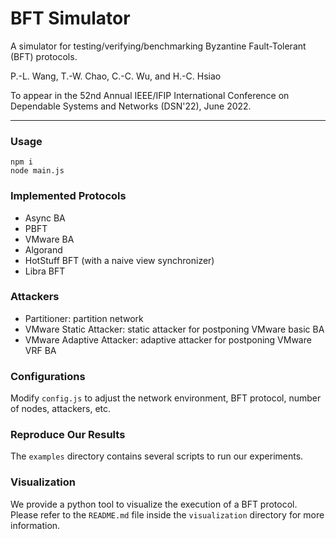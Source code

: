 # BFT Simulator
A simulator for testing/verifying/benchmarking Byzantine Fault-Tolerant (BFT) protocols.

P.-L. Wang, T.-W. Chao, C.-C. Wu, and H.-C. Hsiao

To appear in the 52nd Annual IEEE/IFIP International Conference on Dependable Systems and Networks (DSN'22), June 2022.

---

### Usage
```
npm i
node main.js
```

### Implemented Protocols
- Async BA
- PBFT
- VMware BA
- Algorand
- HotStuff BFT (with a naive view synchronizer)
- Libra BFT

### Attackers
- Partitioner: partition network
- VMware Static Attacker: static attacker for postponing VMware basic BA
- VMware Adaptive Attacker: adaptive attacker for postponing VMware VRF BA

### Configurations
Modify `config.js` to adjust the network environment, BFT protocol, number of nodes, attackers, etc.

### Reproduce Our Results
The `examples` directory contains several scripts to run our experiments.

### Visualization
We provide a python tool to visualize the execution of a BFT protocol. Please refer to the `README.md` file inside the `visualization` directory for more information.
